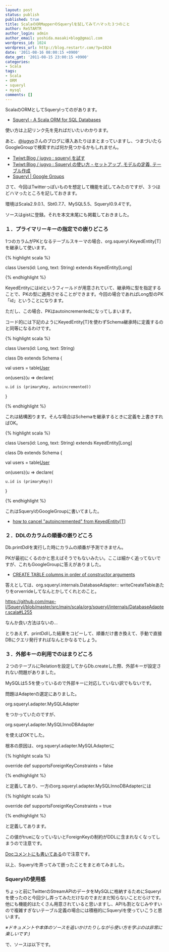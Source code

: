```yaml
---
layout: post
status: publish
published: true
title: ScalaのORMapperのSquerylを試してみてハマった３つのこと
author: ReSTARTR
author_login: admin
author_email: yoshida.masaki+blog@gmail.com
wordpress_id: 1024
wordpress_url: http://blog.restartr.com/?p=1024
date: '2011-08-16 08:00:15 +0900'
date_gmt: '2011-08-15 23:00:15 +0900'
categories:
- Scala
tags:
- Scala
- ORM
- squeryl
- mysql
comments: []
---
```

ScalaのORMとしてSquerylってのがあります。

<ul>
<li><a href="http://squeryl.org/index.html">Squeryl - A Scala ORM for SQL Databases</a></li>
</ul>
使い方は上記リンク先を見ればだいたいわかります。

あと、<a href="http://twitter.com/jugyo">@jugyo</a>さんのブログに導入あたりはまとまっていますし、つまづいたらGoogleGroupで検索すれば何か見つかるかもしれません。

<ul>
<li><a href="http://blog.twiwt.org/e/f34763"> Twiwt:Blog / jugyo : squeryl を試す </a></li>
<li><a href="http://blog.twiwt.org/e/7e40ce">Twiwt:Blog / jugyo : Squeryl の使い方 - セットアップ, モデルの定義, テーブル作成</a></li>
<li><a href="https://groups.google.com/group/squeryl/about"> Squeryl | Google Groups </a></li>
</ul>
さて、今回はTwitterっぽいものを想定して機能を試してみたのですが、３つほどハマったところを記しておきます。

環境はScala2.9.0.1、Sbt0.7.7、MySQL5.5、Squeryl0.9.4です。

ソースはgistに登録。それを本文末尾にも掲載しておきました。

<h3>１．プライマリーキーの指定での嵌りどころ</h3>
1つのカラムがPKとなるテーブルスキーマの場合、org.squeryl.KeyedEntity[T]を継承して使います。

{% highlight scala %}

class Users(id: Long, text: String) extends KeyedEntity[Long]

{% endhighlight %}

KeyedEntityにはidというフィールドが用意されていて、継承時に型を指定することで、PKの型に適用させることができます。今回の場合であればLong型のPK「id」ということになります。

ただし、この場合、PKはautoincrementedになってしまいます。

コード的には下記のようにKeyedEntity[T]を使わずSchema継承時に定義するのと同等になるわけです。

{% highlight scala %}

class Users(id: Long, text: String)

class Db extends Schema {

  val users = table[User]("users")

  on(users)(u => declare(

    u.id is (primaryKey, autoincremented))

}

{% endhighlight %}

これは結構困ります。そんな場合はSchemaを継承するときに定義を上書きすればOK。

{% highlight scala %}

class Users(id: Long, text: String) extends KeyedEntity[Long]

class Db extends Schema {

  val users = table[User]("users")

  on(users)(u => declare(

    u.id is (primaryKey))

}

{% endhighlight %}

これはSquerylのGoogleGroupに書いてました。

<ul>
<li><a href="https://groups.google.com/forum/#!topic/squeryl/BTrKBwikMqs">how to cancel "autoincremented" from KeyedEntity[T]</a></li>
</ul>
<h3>２．DDLのカラムの順番の嵌りどころ</h3>
Db.printDdlを実行した時にカラムの順番が予測できません。

PKが最初にくるのかと思えばそうでもないみたい。ここは細かく追ってないですが、これもGoogleGroupに答えがありました。

<ul>
<li><a href="https://groups.google.com/forum/#!topic/squeryl/ZwiDf5Q-IUI">CREATE TABLE columns in order of constructor arguments</a></li>
</ul>
答えとしては、org.squeryl.internals.DatabaseAdapter:: writeCreateTableあたりをorverrideしてなんとかしてくれとのこと。

<a href="https://github.com/max-l/Squeryl/blob/master/src/main/scala/org/squeryl/internals/DatabaseAdapter.scala#L255">https://github.com/max-l/Squeryl/blob/master/src/main/scala/org/squeryl/internals/DatabaseAdapter.scala#L255</a>

なんか良い方法はないの…

とりあえず、printDdlした結果をコピーして、順番だけ書き換えて、手動で直接DBにクエリ発行すればなんとかなるでしょう。

<h3>３．外部キーの利用でのはまりどころ</h3>
２つのテーブルにRelationを設定してからDb.createした際、外部キーが設定されない問題がありました。

MySQLは5.5を使っているので外部キーに対応していない訳でもないです。

問題はAdapterの選定にありました。

org.squeryl.adapter.MySQLAdapter

をつかっていたのですが、

org.squeryl.adapter.MySQLInnoDBAdapter

を使えばOKでした。

根本の原因は、org.squeryl.adapter.MySQLAdapterに

{% highlight scala %}

override def supportsForeignKeyConstraints = false

{% endhighlight %}

と定義してあり、一方のorg.squeryl.adapter.MySQLInnoDBAdapterには

{% highlight scala %}

override def supportsForeignKeyConstraints = true

{% endhighlight %}

と定義してあります。

この値がtrueになっていないとForeignKeyの制約がDDLに含まれなくなってしまうので注意です。

<a href="https://github.com/max-l/Squeryl/blob/master/src/main/scala/org/squeryl/adapters/MySQLAdapter.scala#L75">Docコメントにも書いてある</a>ので注意です。

以上、Squerylを弄ってみて嵌ったことをまとめてみました。

<h3>Squerylの使用感</h3>
ちょっと前にTwitterのStreamAPIのデータをMySQLに格納するためにSquerylを使ったのと今回少し弄ってみただけなのでまだまだ知らないことだらけです。他にも機能的はたくさん用意されていると思いますし、APIも割となじみやすいので複雑すぎないテーブル定義の場合には積極的にSquerylを使っていこうと思います。

<em>※ドキュメントや本体のソースを追いかけたりしながら使い方を学ぶのは非常に楽しいです:)</em>

で、ソースは以下です。

<script src="https://gist.github.com/1146854.js"> </script>

